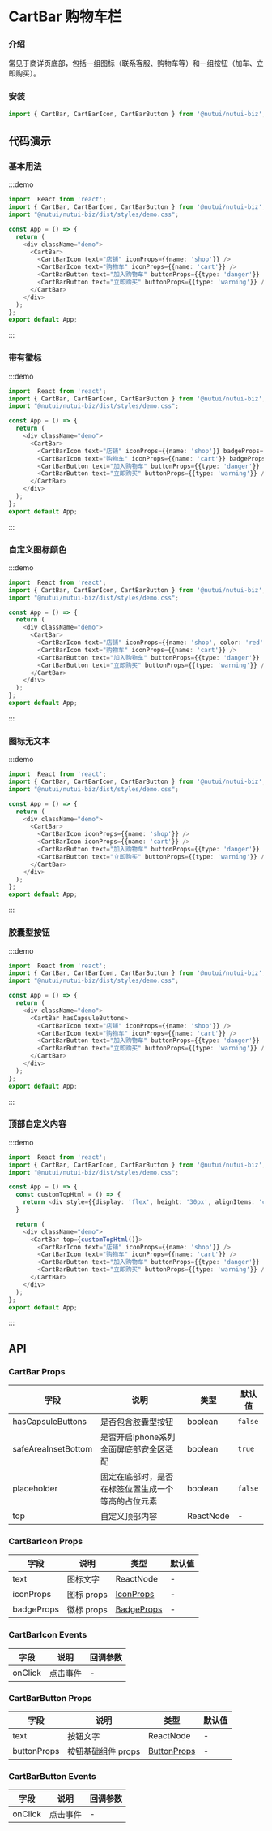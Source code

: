 #  CartBar 购物车栏

### 介绍

常见于商详页底部，包括一组图标（联系客服、购物车等）和一组按钮（加车、立即购买）。

### 安装

```javascript
import { CartBar, CartBarIcon, CartBarButton } from '@nutui/nutui-biz';
```

## 代码演示

### 基本用法

:::demo

```ts
import  React from 'react';
import { CartBar, CartBarIcon, CartBarButton } from '@nutui/nutui-biz';
import "@nutui/nutui-biz/dist/styles/demo.css";

const App = () => {
  return (
    <div className="demo">
      <CartBar>
        <CartBarIcon text="店铺" iconProps={{name: 'shop'}} />
        <CartBarIcon text="购物车" iconProps={{name: 'cart'}} />
        <CartBarButton text="加入购物车" buttonProps={{type: 'danger'}} />
        <CartBarButton text="立即购买" buttonProps={{type: 'warning'}} />
      </CartBar>
    </div>
  );
};
export default App;

```

:::

### 带有徽标

:::demo

```ts
import  React from 'react';
import { CartBar, CartBarIcon, CartBarButton } from '@nutui/nutui-biz';
import "@nutui/nutui-biz/dist/styles/demo.css";

const App = () => {
  return (
    <div className="demo">
      <CartBar>
        <CartBarIcon text="店铺" iconProps={{name: 'shop'}} badgeProps={{value: '10'}}  />
        <CartBarIcon text="购物车" iconProps={{name: 'cart'}} badgeProps={{dot: true}} />
        <CartBarButton text="加入购物车" buttonProps={{type: 'danger'}} />
        <CartBarButton text="立即购买" buttonProps={{type: 'warning'}} />
      </CartBar>
    </div>
  );
};
export default App;

```

:::

### 自定义图标颜色

:::demo

```ts
import  React from 'react';
import { CartBar, CartBarIcon, CartBarButton } from '@nutui/nutui-biz';
import "@nutui/nutui-biz/dist/styles/demo.css";

const App = () => {
  return (
    <div className="demo">
      <CartBar>
        <CartBarIcon text="店铺" iconProps={{name: 'shop', color: 'red'}} />
        <CartBarIcon text="购物车" iconProps={{name: 'cart'}} />
        <CartBarButton text="加入购物车" buttonProps={{type: 'danger'}} />
        <CartBarButton text="立即购买" buttonProps={{type: 'warning'}} />
      </CartBar>
    </div>
  );
};
export default App;

```


:::

### 图标无文本

:::demo

```ts
import  React from 'react';
import { CartBar, CartBarIcon, CartBarButton } from '@nutui/nutui-biz';
import "@nutui/nutui-biz/dist/styles/demo.css";

const App = () => {
  return (
    <div className="demo">
      <CartBar>
        <CartBarIcon iconProps={{name: 'shop'}} />
        <CartBarIcon iconProps={{name: 'cart'}} />
        <CartBarButton text="加入购物车" buttonProps={{type: 'danger'}} />
        <CartBarButton text="立即购买" buttonProps={{type: 'warning'}} />
      </CartBar>
    </div>
  );
};
export default App;

```

:::

### 胶囊型按钮

:::demo

```ts
import  React from 'react';
import { CartBar, CartBarIcon, CartBarButton } from '@nutui/nutui-biz';
import "@nutui/nutui-biz/dist/styles/demo.css";

const App = () => {
  return (
    <div className="demo">
      <CartBar hasCapsuleButtons>
        <CartBarIcon text="店铺" iconProps={{name: 'shop'}} />
        <CartBarIcon text="购物车" iconProps={{name: 'cart'}} />
        <CartBarButton text="加入购物车" buttonProps={{type: 'danger'}} />
        <CartBarButton text="立即购买" buttonProps={{type: 'warning'}} />
      </CartBar>
    </div>
  );
};
export default App;

```

:::

### 顶部自定义内容

:::demo

```ts
import  React from 'react';
import { CartBar, CartBarIcon, CartBarButton } from '@nutui/nutui-biz';
import "@nutui/nutui-biz/dist/styles/demo.css";

const App = () => {
  const customTopHtml = () => {
    return <div style={{display: 'flex', height: '30px', alignItems: 'center', justifyContent: 'center', color: 'red'}}>我是自定义内容！</div>
  }

  return (
    <div className="demo">
      <CartBar top={customTopHtml()}>
        <CartBarIcon text="店铺" iconProps={{name: 'shop'}} />
        <CartBarIcon text="购物车" iconProps={{name: 'cart'}} />
        <CartBarButton text="加入购物车" buttonProps={{type: 'danger'}} />
        <CartBarButton text="立即购买" buttonProps={{type: 'warning'}} />
      </CartBar>
    </div>
  );
};
export default App;

```

:::




## API


### CartBar Props


| 字段    | 说明                                       | 类型    | 默认值    |
|---------|--------------------------------------------|---------|-----------|
| hasCapsuleButtons   | 是否包含胶囊型按钮                                 | boolean  | `false`          |
| safeAreaInsetBottom   | 是否开启iphone系列全面屏底部安全区适配                                 | boolean  | `true`          |
| placeholder   | 固定在底部时，是否在标签位置生成一个等高的占位元素                                 | boolean  | `false`          |
| top | 自定义顶部内容 |ReactNode  | -          |


### CartBarIcon Props


| 字段    | 说明                                       | 类型    | 默认值    |
|---------|--------------------------------------------|---------|-----------|
| text   | 图标文字                                 | ReactNode  | -         |
| iconProps   | 图标 props                                 | [IconProps](https://nutui.jd.com/h5/react/1x/#/zh-CN/component/icon)  | -         |
| badgeProps   | 徽标 props                                 | [BadgeProps](https://nutui.jd.com/h5/react/1x/#/zh-CN/component/badge)  | -         |


### CartBarIcon Events
| 字段 | 说明 | 回调参数 |
|----- | ----- | -----  |
| onClick | 点击事件 |  - |



### CartBarButton Props


| 字段    | 说明                                       | 类型    | 默认值    |
|---------|--------------------------------------------|---------|-----------|
| text   | 按钮文字                                 | ReactNode  | -         |
| buttonProps   | 按钮基础组件 props                                 | [ButtonProps](https://nutui.jd.com/h5/react/1x/#/zh-CN/component/button)  | -         |


### CartBarButton Events
| 字段 | 说明 | 回调参数 |
|----- | ----- | -----  |
| onClick | 点击事件 |  - |
